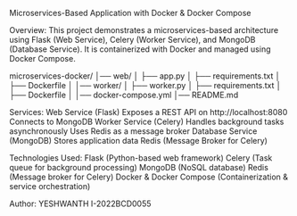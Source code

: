 Microservices-Based Application with Docker & Docker Compose

Overview:
This project demonstrates a microservices-based architecture using Flask (Web Service), Celery (Worker Service), and MongoDB (Database Service). 
It is containerized with Docker and managed using Docker Compose.

microservices-docker/
│── web/
│   ├── app.py
│   ├── requirements.txt
│   ├── Dockerfile
│
│── worker/
│   ├── worker.py
│   ├── requirements.txt
│   ├── Dockerfile
│
│── docker-compose.yml
│── README.md

Services:
Web Service (Flask)
Exposes a REST API on http://localhost:8080
Connects to MongoDB
Worker Service (Celery)
Handles background tasks asynchronously
Uses Redis as a message broker
Database Service (MongoDB)
Stores application data
Redis (Message Broker for Celery)

Technologies Used:
Flask (Python-based web framework)
Celery (Task queue for background processing)
MongoDB (NoSQL database)
Redis (Message broker for Celery)
Docker & Docker Compose (Containerization & service orchestration)

Author:
YESHWANTH I-2022BCD0055
